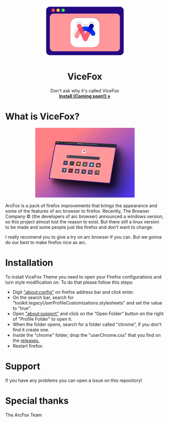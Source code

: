 <p align="center">
  <a href="#">
  </a>
  <p align="center">
   <img width="265" height="170" src="images/logo.png" alt="Logo">
  </p>
  <h1 align="center"><b>ViceFox</b></h1>
  <p align="center">
  Don't ask why it's called ViceFox
    <br />
    <a href="https://github.com/jtlw99/vicefox/releases"><strong>Install (Coming soon!) »</strong></a>
    <br />
  </p>
</p>

# What is ViceFox?
  <p align="center">
   <img width="315" height="220" src="images/scrsht.png" alt="Logo">
  </p>

ArcFox is a pack of firefox improvements that brings the appearance and some of the features of arc browser to firefox. Recently, The Browser Company © (the developers of arc browser) announced a windows version, so this project almost lost the reason to exist. But there still a linux version to be made and some people just like firefox and don't want to change.

I really recomend you to give a try on arc browser if you can. But we gonna do our best to make firefox nice as arc.

# Installation
To install ViceFox Theme you need to open your Firefox configurations and turn style modification on. To do that please follow this steps:

- Digit <a href="about:config">"about:config"</a> on firefox address bar and click enter.
- On the search bar, search for "toolkit.legacyUserProfileCustomizations.stylesheets" and set the value to "true".
- Open <a href="about:support">"about:support"</a> and click on the “Open Folder” button on the right of "Profile Folder" to open it.
- When the folder opens, search for a folder called "chrome", if you don't find it create one.
- Inside the "chrome" folder, drop the "userChrome.css" that you find on the <a href="https://github.com/ueases">releases.</a>
- Restart firefox.

# Support
If you have any problems you can open a issue on this repository!

# Special thanks
The ArcFox Team

